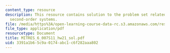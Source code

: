 ```yaml
---
content_type: resource
description: This resource contains solution to the problem set related to continuous-time
  second-order systems.
file: /media/https%3A/open-learning-course-data-rc.s3.amazonaws.com/res-6-007-signals-and-systems-spring-2011/3391a1b65c9a0174abc1c6f282aaa802_MITRES_6_007S11_hw21_sol.pdf
file_type: application/pdf
resourcetype: Document
title: MITRES_6_007S11_hw21_sol.pdf
uid: 3391a1b6-5c9a-0174-abc1-c6f282aaa802
---
```

